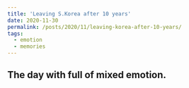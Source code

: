 ```yaml
---
title: 'Leaving S.Korea after 10 years'
date: 2020-11-30
permalink: /posts/2020/11/leaving-korea-after-10-years/
tags:
  - emotion
  - memories
---
```


The day with full of mixed emotion.
------
